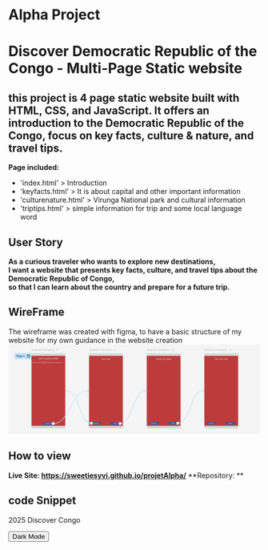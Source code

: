 # Alpha Project
# Discover Democratic Republic of the Congo - Multi-Page Static website

## this project is 4 page static website built with HTML, CSS, and JavaScript. It offers an introduction to the Democratic Republic of the Congo, focus on key facts, culture & nature, and travel tips.

**Page included:**
- 'index.html' > Introduction
- 'keyfacts.html' > It is about capital and other important information
- 'culturenature.html' > Virunga National park and cultural information
- 'triptips.html' > simple information for trip and some local language word

## User Story
**As a curious traveler who wants to explore new destinations,  
I want a website that presents key facts, culture, and travel tips about the Democratic Republic of Congo,  
so that I can learn about the country and prepare for a future trip.**

## WireFrame 
The wireframe was created with figma, to have a basic structure of my website for my own guidance in the website creation
![Wireframe](docs/images/wireframe.png)

## How to view
**Live Site: https://sweetiesyvi.github.io/projetAlpha/**
**Repository: **

## code Snippet
<footer>
  <p> 2025 Discover Congo </p>
  <button id="theme-btn">Dark Mode</button>
</footer>
